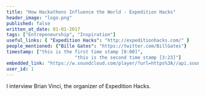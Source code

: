 ```yaml
---
title: "How Hackathons Influence the World - Expedition Hacks"
header_image: "logo.png"
published: false
written_at_date: 01-01-2017
tags: ["Entrepeneurship", "Inspiration"]
useful_links: { "Expedition Hacks": "http://expeditionhacks.com/" }
people_mentioned: {"Bille Gates": "https://twitter.com/BillGates"}
timestamp: ["this is the first time stamp [0:00]",
						 "this is the second time stamp [3:23]"]
embedded_link: "https://w.soundcloud.com/player/?url=https%3A//api.soundcloud.com/trac"
user_id: 1
---
```


I interview Brian Vinci, the organizer of Expedition Hacks.
